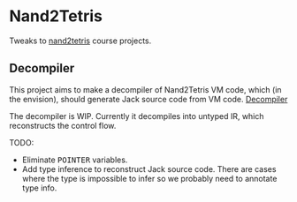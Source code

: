 # Nand2Tetris
Tweaks to [nand2tetris](http://nand2tetris.org) course projects.

## Decompiler
This project aims to make a decompiler of Nand2Tetris VM code, which (in the
envision), should generate Jack source code from VM code.
[Decompiler](https://raw.githubusercontent.com/kkspeed/nand2tetris/master/image/nand2tetris_decompiler.png)

The decompiler is WIP. Currently it decompiles into untyped IR, which reconstructs
the control flow.

TODO:
- Eliminate <tt>POINTER</tt> variables.
- Add type inference to reconstruct Jack source code. There are cases where the
  type is impossible to infer so we probably need to annotate type info.
